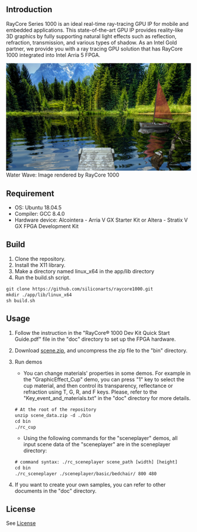 ## Introduction
RayCore Series 1000 is an ideal real-time ray-tracing GPU IP for mobile and embedded applications. 
This state-of-the-art GPU IP provides reality-like 3D graphics by fully supporting natural light effects such as reflection, refraction, transmission, and various types of shadow.
As an Intel Gold partner, we provide you with a ray tracing GPU solution that has RayCore 1000 integrated into Intel Arria 5 FPGA. 

![Lake](./image/lake.png)
Water Wave: Image rendered by RayCore 1000 

## Requirement
- OS: Ubuntu 18.04.5
- Compiler: GCC 8.4.0
- Hardware device: Alcointera - Arria V GX Starter Kit or  Altera - Stratix V GX FPGA Development Kit

## Build
1. Clone the repository.
2. Install the X11 library.
3. Make a directory named linux_x64 in the app/lib directory
4. Run the build.sh script.
```
git clone https://github.com/siliconarts/raycore1000.git
mkdir ./app/lib/linux_x64
sh build.sh
```

## Usage
1. Follow the instruction in the "RayCore® 1000 Dev Kit Quick Start Guide.pdf" file in the "doc" directory to set up the FPGA hardware.
2. Download [scene.zip](https://drive.google.com/file/d/1JEegzHSKsFu4QYNlTnQFkOTu4gQj_xnE/view?usp=sharing), and uncompress the zip file to the "bin" directory.
3. Run demos
	- You can change materials' properties in some demos. For example in the "GraphicEffect_Cup" demo, you can press "1" key to select the cup material, and then control its transparency, reflectance or refraction using T, G, R, and F keys. Please, refer to the "Key_event_and_materials.txt" in the "doc" directory for more details.
	
	```
	# At the root of the repository
	unzip scene_data.zip -d ./bin
	cd bin
	./rc_cup
	```

	- Using the following commands for the "sceneplayer" demos, all input scene data of the "sceneplayer" are in the sceneplayer directory:
	```
	# command syntax: ./rc_sceneplayer scene_path [width] [height]	
	cd bin
	./rc_sceneplayer ./sceneplayer/basic/bedchair/ 800 480
	```
4. If you want to create your own samples, you can refer to other documents in the "doc" directory.

## License
See [License](License)
